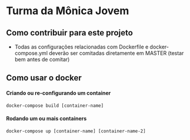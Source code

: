 # Turma da Mônica Jovem

## Como contribuir para este projeto

* Todas as configurações relacionadas com Dockerfile e docker-compose.yml deverão ser comitadas diretamente em MASTER (testar bem antes de comitar)

## Como usar o docker

#### Criando ou re-configurando um container

```shell
docker-compose build [container-name]
```

#### Rodando um ou mais containers

```shell
docker-compose up [container-name] [container-name-2]
```
